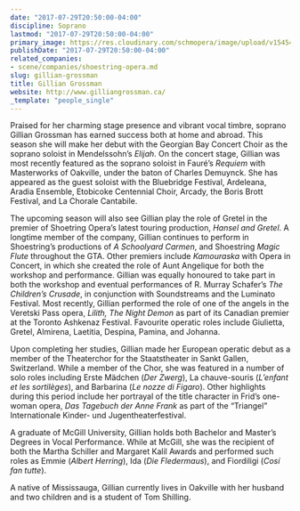 ```yaml
---
date: "2017-07-29T20:50:00-04:00"
discipline: Soprano
lastmod: "2017-07-29T20:50:00-04:00"
primary_image: https://res.cloudinary.com/schmopera/image/upload/v1545409169/media/webhook-uploads/1501375704791/Gillian_G_Red.jpg.jpg
publishDate: "2017-07-29T20:50:00-04:00"
related_companies:
- scene/companies/shoestring-opera.md
slug: gillian-grossman
title: Gillian Grossman
website: http://www.gilliangrossman.ca/
_template: "people_single"
---
```


Praised for her charming stage presence and vibrant vocal timbre, soprano Gillian Grossman has earned success both at home and abroad. This season she will make her debut with the Georgian Bay Concert Choir as the soprano soloist in Mendelssohn’s *Elijah*. On the concert stage, Gillian was most recently featured as the soprano soloist in Fauré’s *Requiem* with Masterworks of Oakville, under the baton of Charles Demuynck. She has appeared as the guest soloist with the Bluebridge Festival, Ardeleana, Aradia Ensemble, Etobicoke Centennial Choir, Arcady, the Boris Brott Festival, and La Chorale Cantabile.

The upcoming season will also see Gillian play the role of Gretel in the premier of Shoetring Opera’s latest touring production, *Hansel and Gretel*. A longtime member of the company, Gillian continues to perform in Shoestring’s productions of *A Schoolyard Carmen*, and Shoestring *Magic Flute* throughout the GTA. Other premiers include *Kamouraska* with Opera in Concert, in which she created the role of Aunt Angelique for both the workshop and performance. Gillian was equally honoured to take part in both the workshop and eventual performances of R. Murray Schafer’s *The Children’s Crusade*, in conjunction with Soundstreams and the Luminato Festival. Most recently, Gillian performed the role of one of the angels in the Veretski Pass opera, *Lilith, The Night Demon* as part of its Canadian premier at the Toronto Ashkenaz Festival. Favourite operatic roles include Giulietta, Gretel, Almirena, Laetitia, Despina, Pamina, and Johanna.

Upon completing her studies, Gillian made her European operatic debut as a member of the Theaterchor for the Staatstheater in Sankt Gallen, Switzerland. While a member of the Chor, she was featured in a number of solo roles including Erste Mädchen (*Der Zwerg*), La chauve-souris (*L’enfant et les sortilèges*), and Barbarina (*Le nozze di Figaro*). Other highlights during this period include her portrayal of the title character in Frid’s one-woman opera, *Das Tagebuch der Anne Frank* as part of the “Triangel” Internationale Kinder- und Jugentheaterfestival.

A graduate of McGill University, Gillian holds both Bachelor and Master’s Degrees in Vocal Performance. While at McGill, she was the recipient of both the Martha Schiller and Margaret Kalil Awards and performed such roles as Emmie (*Albert Herring*), Ida (*Die Fledermaus*), and Fiordiligi (*Cosí fan tutte*).

A native of Mississauga, Gillian currently lives in Oakville with her husband and two children and is a student of Tom Shilling.
